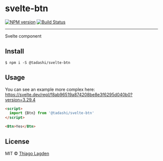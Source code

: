 # svelte-btn

[![NPM version][npm-img]][npm]
[![Build Status][ci-img]][ci]


[npm-img]:         https://img.shields.io/npm/v/@tadashi/svelte-btn.svg
[npm]:             https://www.npmjs.com/package/@tadashi/svelte-btn
[ci-img]:          https://github.com/lagden/svelte-btn/workflows/Node.js%20CI/badge.svg
[ci]:              https://github.com/lagden/svelte-btn/actions?query=workflow%3A%22Node.js+CI%22

---

Svelte component

## Install

```
$ npm i -S @tadashi/svelte-btn
```


## Usage

You can see an example more complex here: https://svelte.dev/repl/f8ab96519a874208be8e3f6295d040b0?version=3.29.4

```html
<script>
  import {Btn} from '@tadashi/svelte-btn'
</script>

<Btn>Yes</Btn>
```


## License

MIT © [Thiago Lagden](https://github.com/lagden)
